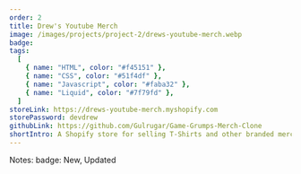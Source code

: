 ```yaml
---
order: 2
title: Drew's Youtube Merch
image: /images/projects/project-2/drews-youtube-merch.webp
badge:
tags:
  [
    { name: "HTML", color: "#f45151" },
    { name: "CSS", color: "#51f4df" },
    { name: "Javascript", color: "#faba32" },
    { name: "Liquid", color: "#7f79fd" },
  ]
storeLink: https://drews-youtube-merch.myshopify.com
storePassword: devdrew
githubLink: https://github.com/Gulrugar/Game-Grumps-Merch-Clone
shortIntro: A Shopify store for selling T-Shirts and other branded merchandise
---
```


Notes:
badge: New, Updated
